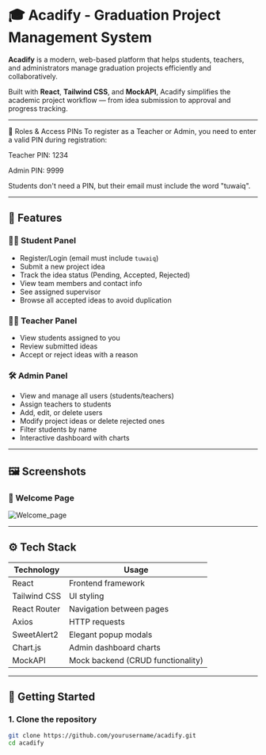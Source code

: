 # 🎓 Acadify - Graduation Project Management System

**Acadify** is a modern, web-based platform that helps students, teachers, and administrators manage graduation projects efficiently and collaboratively.

Built with **React**, **Tailwind CSS**, and **MockAPI**, Acadify simplifies the academic project workflow — from idea submission to approval and progress tracking.

---
🔐 Roles & Access PINs
To register as a Teacher or Admin, you need to enter a valid PIN during registration:

Teacher PIN: 1234

Admin PIN: 9999

Students don't need a PIN, but their email must include the word "tuwaiq".

---

## 🌟 Features

### 👨‍🎓 Student Panel
- Register/Login (email must include `tuwaiq`)
- Submit a new project idea
- Track the idea status (Pending, Accepted, Rejected)
- View team members and contact info
- See assigned supervisor
- Browse all accepted ideas to avoid duplication

### 👨‍🏫 Teacher Panel
- View students assigned to you
- Review submitted ideas
- Accept or reject ideas with a reason

### 🛠 Admin Panel
- View and manage all users (students/teachers)
- Assign teachers to students
- Add, edit, or delete users
- Modify project ideas or delete rejected ones
- Filter students by name
- Interactive dashboard with charts

---

## 🖼️ Screenshots

### 🎉 Welcome Page  
![Welcome_page](https://github.com/user-attachments/assets/7ad471d6-2191-447a-a8fb-b431305a0cf4)

---

## ⚙️ Tech Stack

| Technology    | Usage                             |
|---------------|-----------------------------------|
| React         | Frontend framework                |
| Tailwind CSS  | UI styling                        |
| React Router  | Navigation between pages          |
| Axios         | HTTP requests                     |
| SweetAlert2   | Elegant popup modals              |
| Chart.js      | Admin dashboard charts            |
| MockAPI       | Mock backend (CRUD functionality) |

---

## 🚀 Getting Started

### 1. Clone the repository

```bash
git clone https://github.com/yourusername/acadify.git
cd acadify
